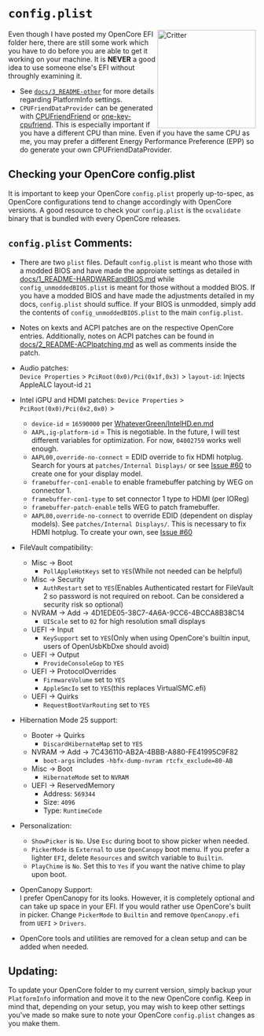 ﻿# `config.plist`

<img align="right" src="https://raw.githubusercontent.com/tylernguyen/x1c6-hackintosh/main/docs/assets/img/opencore.png" alt="Critter" width="200">

Even though I have posted my OpenCore EFI folder here, there are still some work which you have to do before you are able to get it working on your machine. It is **NEVER** a good idea to use someone else's EFI without throughly examining it.

- See [`docs/3_README-other`](https://github.com/tylernguyen/x1c6-hackintosh/blob/main/docs/3_README-other.md) for more details regarding PlatformInfo settings.
- `CPUFriendDataProvider` can be generated with [CPUFriendFriend](https://github.com/corpnewt/CPUFriendFriend_) or [one-key-cpufriend](https://github.com/stevezhengshiqi/one-key-cpufriend). This is especially important if you have a different CPU than mine. Even if you have the same CPU as me, you may prefer a different Energy Performance Preference (EPP) so do generate your own CPUFriendDataProvider.  

## Checking your OpenCore config.plist

It is important to keep your OpenCore `config.plist` properly up-to-spec, as OpenCore configurations tend to change accordingly with OpenCore versions. A good resource to check your `config.plist` is the `ocvalidate` binary that is bundled with every OpenCore releases.

## `config.plist` Comments:
* There are two `plist` files. Default `config.plist` is meant who those with a modded BIOS and have made the approiate settings as detailed in [docs/1_README-HARDWAREandBIOS.md](https://github.com/tylernguyen/x1c6-hackintosh/blob/main/docs/1_README-HARDWAREandBIOS.md) while `config_unmoddedBIOS.plist` is meant for those without a modded BIOS. If you have a modded BIOS and have made the adjustments detailed in my docs, `config.plist` should suffice. If your BIOS is unmodded, simply add the contents of `config_unmoddedBIOS.plist` to the main `config.plist`.
* Notes on kexts and ACPI patches are on the respective OpenCore entries. Additionally, notes on ACPI patches can be found in [docs/2_README-ACPIpatching.md](https://github.com/tylernguyen/x1c6-hackintosh/blob/main/docs/2_README-ACPIpatching.md) as well as comments inside the patch.
* Audio patches:   
`Device Properties` > `PciRoot(0x0)/Pci(0x1f,0x3)` > `layout-id`: Injects AppleALC layout-id `21`
* Intel iGPU and HDMI patches:
`Device Properties` > `PciRoot(0x0)/Pci(0x2,0x0)` >  
    * `device-id` = `16590000` per [WhateverGreen/IntelHD.en.md](https://github.com/acidanthera/WhateverGreen/blob/main/Manual/FAQ.IntelHD.en.md)
    * `AAPL,ig-platform-id` = This is negotiable. In the future, I will test different variables for optimization. For now, `04002759` works well enough. 
    * `AAPL00,override-no-connect` = EDID override to fix HDMI hotplug. Search for yours at `patches/Internal Displays/` or see [Issue #60](https://github.com/tylernguyen/x1c6-hackintosh/issues/60) to create one for your display model.
    * `framebuffer-con1-enable` to enable framebuffer patching by WEG on connector 1.
    * `framebuffer-con1-type` to set connector 1 type to HDMI (per IOReg)
    * `framebuffer-patch-enable` tells WEG to patch framebuffer.
    * `AAPL00,override-no-connect` to override EDID (dependent on display models). See `patches/Internal Displays/`. This is necessary to fix HDMI hotplug. To create your own, see [Issue #60](https://github.com/tylernguyen/x1c6-hackintosh/issues/60)
* FileVault compatibility:
    * Misc -> Boot
        * `PollAppleHotKeys` set to `YES`(While not needed can be helpful)
    * Misc -> Security
        * `AuthRestart` set to `YES`(Enables Authenticated restart for FileVault 2 so password is not required on reboot. Can be considered a security risk so optional)
    * NVRAM -> Add -> 4D1EDE05-38C7-4A6A-9CC6-4BCCA8B38C14
        * `UIScale` set to `02` for high resolution small displays
    * UEFI -> Input
        * `KeySupport` set to `YES`(Only when using OpenCore's builtin input, users of OpenUsbKbDxe should avoid)
    * UEFI -> Output
        * `ProvideConsoleGop` to `YES`
    * UEFI -> ProtocolOverrides
        * `FirmwareVolume` set to `YES`
        * `AppleSmcIo` set to `YES`(this replaces VirtualSMC.efi)
    * UEFI -> Quirks
        * `RequestBootVarRouting` set to `YES`
* Hibernation Mode 25 support:
    * Booter -> Quirks
      * `DiscardHibernateMap` set to `YES`
    * NVRAM -> Add -> 7C436110-AB2A-4BBB-A880-FE41995C9F82
      * `boot-args` includes `-hbfx-dump-nvram rtcfx_exclude=80-AB`
    * Misc -> Boot
      * `HibernateMode` set to `NVRAM`
    * UEFI -> ReservedMemory
      * Address: `569344`
      * Size: `4096`
      * Type: `RuntimeCode`
* Personalization:
    * `ShowPicker` is `No`. Use `Esc` during boot to show picker when needed.
    * `PickerMode` is `External` to use `OpenCanopy` boot menu. If you prefer a lighter `EFI`, delete `Resources` and switch variable to `Builtin`.
    * `PlayChime` is `No`. Set this to `Yes` if you want the native chime to play upon boot.
 
* OpenCanopy Support:  
I prefer OpenCanopy for its looks. However, it is completely optional and can take up space in your EFI. If you would rather use OpenCore's built in picker. Change `PickerMode` to `Builtin` and remove `OpenCanopy.efi` from `UEFI` > `Drivers`.

* OpenCore tools and utilities are removed for a clean setup and can be added when needed.

## Updating:

To update your OpenCore folder to my current version, simply backup your `PlatformInfo` information and move it to the new OpenCore config. Keep in mind that, depending on your setup, you may wish to keep other settings you've made so make sure to note your OpenCore `config.plist` changes as you make them.
